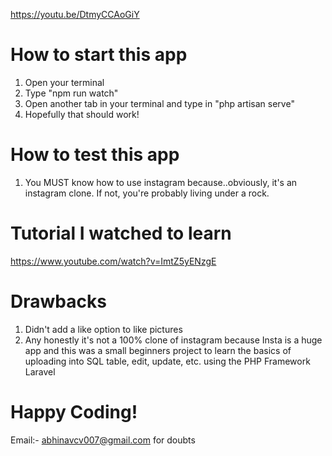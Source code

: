 
https://youtu.be/DtmyCCAoGiY
# How to start this app

1. Open your terminal
2. Type "npm run watch"
3. Open another tab in your terminal and type in "php artisan serve"
4. Hopefully that should work!


# How to test this app

1. You MUST know how to use instagram because..obviously, it's an instagram clone. If not, you're probably living under a rock.

# Tutorial I watched to learn

https://www.youtube.com/watch?v=ImtZ5yENzgE

# Drawbacks

1. Didn't add a like option to like pictures
2. Any honestly it's not a 100% clone of instagram because Insta is a huge app and this was a small beginners project to learn the basics of uploading into SQL table, edit, update, etc. using the PHP Framework Laravel

# Happy Coding!

Email:- abhinavcv007@gmail.com for doubts

